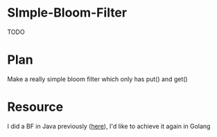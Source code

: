 # SImple-Bloom-Filter
TODO

# Plan 
Make a really simple bloom filter which only has put() and get()

# Resource

I did a BF in Java previously ([here](https://github.com/mchen81/DFS-java-netty/blob/main/src/main/java/edu/usfca/cs/dfs/utils/BloomFilter.java)), I'd like to achieve it again in Golang
